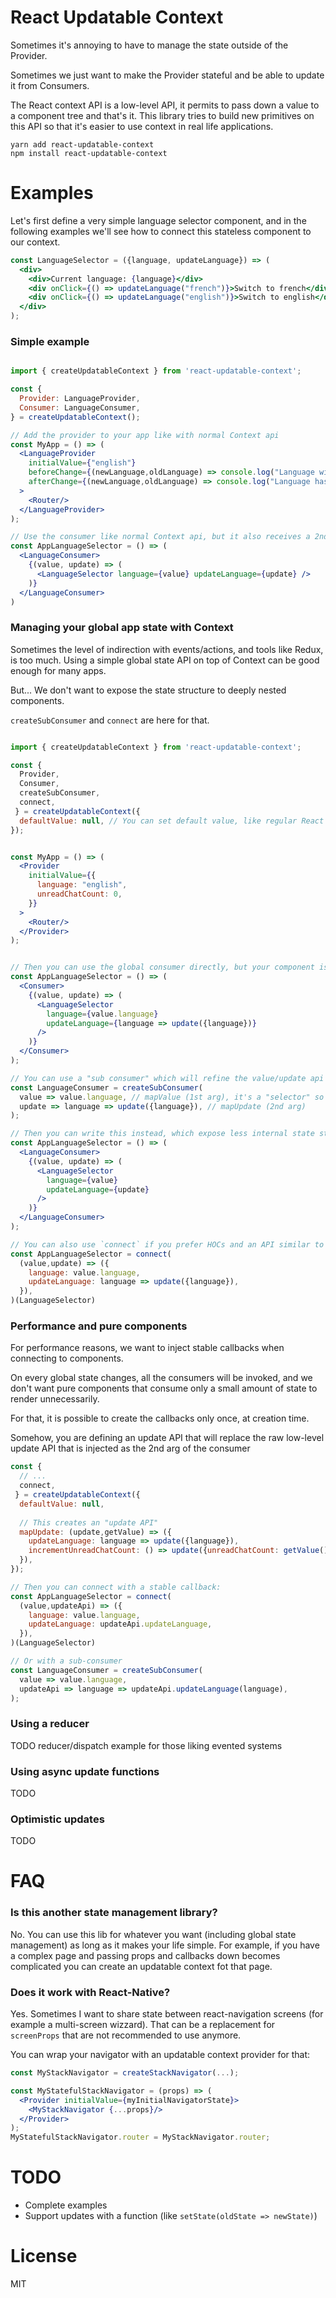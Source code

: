 React Updatable Context
==========================

Sometimes it's annoying to have to manage the state outside of the Provider. 

Sometimes we just want to make the Provider stateful and be able to update it from Consumers.

The React context API is a low-level API, it permits to pass down a value to a component tree and that's it. 
This library tries to build new primitives on this API so that it's easier to use context in real life applications.

```
yarn add react-updatable-context
npm install react-updatable-context
```

# Examples

Let's first define a very simple language selector component, and in the following examples we'll see how to connect this stateless component to our context.

```jsx harmony
const LanguageSelector = ({language, updateLanguage}) => (
  <div>
    <div>Current language: {language}</div>
    <div onClick={() => updateLanguage("french")}>Switch to french</div>
    <div onClick={() => updateLanguage("english")}>Switch to english</div>
  </div>
);
```



### Simple example

```jsx harmony

import { createUpdatableContext } from 'react-updatable-context';

const { 
  Provider: LanguageProvider, 
  Consumer: LanguageConsumer,
} = createUpdatableContext(); 

// Add the provider to your app like with normal Context api
const MyApp = () => (
  <LanguageProvider 
    initialValue={"english"} 
    beforeChange={(newLanguage,oldLanguage) => console.log("Language will be updated",newLanguage,oldLanguage)}
    afterChange={(newLanguage,oldLanguage) => console.log("Language has been updated",newLanguage,oldLanguage)}
  >
    <Router/>
  </LanguageProvider>
);

// Use the consumer like normal Context api, but it also receives a 2nd parameter
const AppLanguageSelector = () => (
  <LanguageConsumer>
    {(value, update) => (
      <LanguageSelector language={value} updateLanguage={update} />
    )}
  </LanguageConsumer>
)
``` 




### Managing your global app state with Context

Sometimes the level of indirection with events/actions, and tools like Redux, is too much. 
Using a simple global state API on top of Context can be good enough for many apps.

But... We don't want to expose the state structure to deeply nested components. 

`createSubConsumer` and `connect` are here for that.


```jsx harmony

import { createUpdatableContext } from 'react-updatable-context';

const {
  Provider, 
  Consumer,
  createSubConsumer,
  connect,
 } = createUpdatableContext({
  defaultValue: null, // You can set default value, like regular React context
}); 


const MyApp = () => (
  <Provider 
    initialValue={{
      language: "english",
      unreadChatCount: 0,
    }} 
  >
    <Router/>
  </Provider>
);


// Then you can use the global consumer directly, but your component is aware of the global state structure
const AppLanguageSelector = () => (
  <Consumer>
    {(value, update) => (
      <LanguageSelector 
        language={value.language} 
        updateLanguage={language => update({language})} 
      />
    )}
  </Consumer>
);

// You can use a "sub consumer" which will refine the value/update api so that you can only get/set the language
const LanguageConsumer = createSubConsumer(
  value => value.language, // mapValue (1st arg), it's a "selector" so you can use reselect if you want
  update => language => update({language}), // mapUpdate (2nd arg)
);

// Then you can write this instead, which expose less internal state structure
const AppLanguageSelector = () => (
  <LanguageConsumer>
    {(value, update) => (
      <LanguageSelector 
        language={value} 
        updateLanguage={update} 
      />
    )}
  </LanguageConsumer>
);

// You can also use `connect` if you prefer HOCs and an API similar to react-redux
const AppLanguageSelector = connect(
  (value,update) => ({
    language: value.language,
    updateLanguage: language => update({language}),
  }),
)(LanguageSelector)
``` 


### Performance and pure components

For performance reasons, we want to inject stable callbacks when connecting to components.

On every global state changes, all the consumers will be invoked, and we don't want pure components that consume only a small amount of state to render unnecessarily.

For that, it is possible to create the callbacks only once, at creation time.
 
Somehow, you are defining an update API that will replace the raw low-level update API that is injected as the 2nd arg of the consumer

```jsx harmony
const {
  // ...
  connect,
 } = createUpdatableContext({
  defaultValue: null,
  
  // This creates an "update API"
  mapUpdate: (update,getValue) => ({
    updateLanguage: language => update({language}),
    incrementUnreadChatCount: () => update({unreadChatCount: getValue().unreadChatCount + 1}),
  }),
}); 

// Then you can connect with a stable callback:
const AppLanguageSelector = connect(
  (value,updateApi) => ({
    language: value.language,
    updateLanguage: updateApi.updateLanguage,
  }),
)(LanguageSelector)

// Or with a sub-consumer
const LanguageConsumer = createSubConsumer(
  value => value.language,
  updateApi => language => updateApi.updateLanguage(language),
);
```

### Using a reducer

TODO reducer/dispatch example for those liking evented systems

### Using async update functions

TODO

### Optimistic updates

TODO



# FAQ

### Is this another state management library?

No. You can use this lib for whatever you want (including global state management) as long as it makes your life simple. For example, if you have a complex page and passing props and callbacks down becomes complicated you can create an updatable context fot that page.

### Does it work with React-Native?

Yes. Sometimes I want to share state between react-navigation screens (for example a multi-screen wizzard). That can be a replacement for `screenProps` that are not recommended to use anymore.

You can wrap your navigator with an updatable context provider for that:

```jsx harmony
const MyStackNavigator = createStackNavigator(...);

const MyStatefulStackNavigator = (props) => (
  <Provider initialValue={myInitialNavigatorState}>
    <MyStackNavigator {...props}/>
  </Provider>
);
MyStatefulStackNavigator.router = MyStackNavigator.router;
```

# TODO

- Complete examples
- Support updates with a function (like `setState(oldState => newState)`)

# License

MIT
